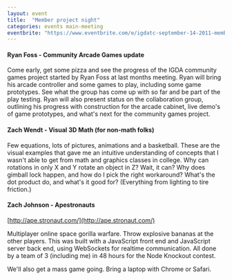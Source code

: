 ```yaml
---
layout: event
title:  "Member project night"
categories: events main-meeting
eventbrite: "https://www.eventbrite.com/e/igdatc-september-14-2011-member-project-night-tickets-1075622215"
---
```


#### Ryan Foss - Community Arcade Games update

Come early, get some pizza and see the progress of the IGDA community games project started by Ryan Foss at last months meeting.  Ryan will bring his arcade controller and some games to play, including some game prototypes.  See what the group has come up with so far and be part of the play testing.  Ryan will also present status on the collaboration group, outlining his progress with construction for the arcade cabinet, live demo's of game prototypes, and what's next for the community games project.

#### Zach Wendt - Visual 3D Math (for non-math folks)

Few equations, lots of pictures, animations and a basketball.  These are the visual examples that gave me an intuitive understanding of concepts that I wasn't able to get from math and graphics classes in college.  Why can rotations in only X and Y rotate an object in Z?  Wait, it can?  Why does gimball lock happen, and how do I pick the right workaround?  What's the dot product do, and what's it good for?  (Everything from lighting to tire friction.)

#### Zach Johnson - Apestronauts

[http://ape.stronaut.com/](http://ape.stronaut.com/)

Multiplayer online space gorilla warfare.  Throw explosive bananas at the other players.  This was built with a JavaScript front end and JavaScript server back end, using WebSockets for realtime communication.  All done by a team of 3 (including me) in 48 hours for the Node Knockout contest.

We'll also get a mass game going.  Bring a laptop with Chrome or Safari.

